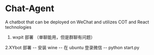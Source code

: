 # Chat-Agent
A chatbot that can be deployed on WeChat and utilizes COT and React technologies



1. wxpit 部署 （单聊能用，但是群聊有问题）










2.XYbot 部署
-- 安装 wine
-- 在 ubuntu 登录微信
-- python start.py